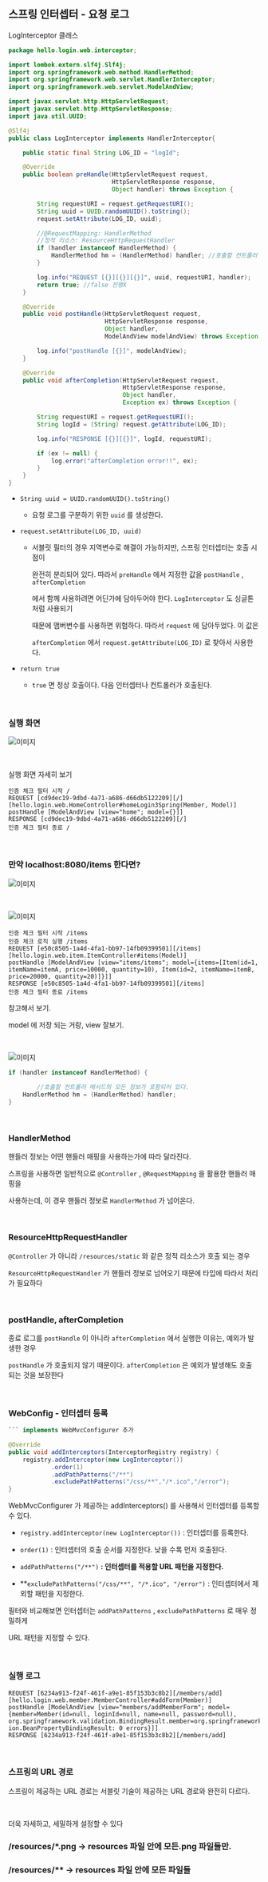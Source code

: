 ## 스프링 인터셉터 - 요청 로그

LogInterceptor 클래스

```java
package hello.login.web.interceptor;

import lombok.extern.slf4j.Slf4j;
import org.springframework.web.method.HandlerMethod;
import org.springframework.web.servlet.HandlerInterceptor;
import org.springframework.web.servlet.ModelAndView;

import javax.servlet.http.HttpServletRequest;
import javax.servlet.http.HttpServletResponse;
import java.util.UUID;

@Slf4j
public class LogInterceptor implements HandlerInterceptor{

    public static final String LOG_ID = "logId";

    @Override
    public boolean preHandle(HttpServletRequest request,
                             HttpServletResponse response,
                             Object handler) throws Exception {

        String requestURI = request.getRequestURI();
        String uuid = UUID.randomUUID().toString();
        request.setAttribute(LOG_ID, uuid);

        //@RequestMapping: HandlerMethod
        //정적 리소스: ResourceHttpRequestHandler
        if (handler instanceof HandlerMethod) {
            HandlerMethod hm = (HandlerMethod) handler; //호출할 컨트롤러 메서드의 모든 정보가 포함되어 있다.
        }

        log.info("REQUEST [{}][{}][{}]", uuid, requestURI, handler);
        return true; //false 진행X
    }

    @Override
    public void postHandle(HttpServletRequest request,
                           HttpServletResponse response,
                           Object handler,
                           ModelAndView modelAndView) throws Exception {

        log.info("postHandle [{}]", modelAndView);
    }

    @Override
    public void afterCompletion(HttpServletRequest request,
                                HttpServletResponse response,
                                Object handler,
                                Exception ex) throws Exception {

        String requestURI = request.getRequestURI();
        String logId = (String) request.getAttribute(LOG_ID);

        log.info("RESPONSE [{}][{}]", logId, requestURI);

        if (ex != null) {
            log.error("afterCompletion error!!", ex);
        }
    }
}
```

- `String uuid = UUID.randomUUID().toString()`
    - 요청 로그를 구분하기 위한 `uuid` 를 생성한다.

- `request.setAttribute(LOG_ID, uuid)`
    - 서블릿 필터의 경우 지역변수로 해결이 가능하지만, 스프링 인터셉터는 호출 시점이
        
        완전히 분리되어 있다. 따라서 `preHandle` 에서 지정한 값을 `postHandle` , `afterCompletion` 
        
        에서 함께 사용하려면 어딘가에 담아두어야 한다. `LogInterceptor` 도 싱글톤 처럼 사용되기 
        
        때문에 맴버변수를 사용하면 위험하다. 따라서 `request` 에 담아두었다. 이 값은 
        
        `afterCompletion` 에서 `request.getAttribute(LOG_ID)` 로 찾아서 사용한다.
        
- `return true`
    - `true` 면 정상 호출이다. 다음 인터셉터나 컨트롤러가 호출된다.

<br/>

### 실행 화면

![이미지](/programming/img/나25.PNG)

<br/>

실행 화면 자세히 보기

```
인증 체크 필터 시작 /
REQUEST [cd9dec19-9dbd-4a71-a686-d66db5122209][/][hello.login.web.HomeController#homeLogin3Spring(Member, Model)]
postHandle [ModelAndView [view="home"; model={}]]
RESPONSE [cd9dec19-9dbd-4a71-a686-d66db5122209][/]
인증 체크 필터 종료 /
```

<br/>

### 만약 localhost:8080/items 한다면?

![이미지](/programming/img/나26.PNG)

<br/>

![이미지](/programming/img/나27.PNG)

```
인증 체크 필터 시작 /items
인증 체크 로직 실행 /items
REQUEST [e50c8505-1a4d-4fa1-bb97-14fb09399501][/items][hello.login.web.item.ItemController#items(Model)]
postHandle [ModelAndView [view="items/items"; model={items=[Item(id=1, itemName=itemA, price=10000, quantity=10), Item(id=2, itemName=itemB, price=20000, quantity=20)]}]]
RESPONSE [e50c8505-1a4d-4fa1-bb97-14fb09399501][/items]
인증 체크 필터 종료 /items
```

참고해서 보기.

model 에 저장 되는 거랑, view 잘보기.

<br/>


![이미지](/programming/img/나28.PNG)

```java
if (handler instanceof HandlerMethod) {
			
		//호출할 컨트롤러 메서드의 모든 정보가 포함되어 있다.
    HandlerMethod hm = (HandlerMethod) handler;
}
```

<br/>

### HandlerMethod

핸들러 정보는 어떤 핸들러 매핑을 사용하는가에 따라 달라진다. 

스프링을 사용하면 일반적으로 `@Controller` , `@RequestMapping` 을 활용한 핸들러 매핑을 

사용하는데, 이 경우 핸들러 정보로 `HandlerMethod` 가 넘어온다.

<br/>

### ResourceHttpRequestHandler

`@Controller` 가 아니라 `/resources/static` 와 같은 정적 리소스가 호출 되는 경우

`ResourceHttpRequestHandler` 가 핸들러 정보로 넘어오기 때문에 타입에 따라서 처리가 필요하다

<br/>

### postHandle, afterCompletion

종료 로그를 `postHandle` 이 아니라 `afterCompletion` 에서 실행한 이유는, 예외가 발생한 경우

`postHandle` 가 호출되지 않기 때문이다. `afterCompletion` 은 예외가 발생해도 호출 되는 것을 보장한다

<br/>

### WebConfig - 인터셉터 등록

```java
``` implements WebMvcConfigurer 추가

@Override
public void addInterceptors(InterceptorRegistry registry) {
    registry.addInterceptor(new LogInterceptor())
            .order(1)
            .addPathPatterns("/**")
            .excludePathPatterns("/css/**","/*.ico","/error");
}
```

WebMvcConfigurer 가 제공하는 addInterceptors() 를 사용해서 인터셉터를 등록할 수 있다.

- `registry.addInterceptor(new LogInterceptor())` : 인터셉터를 등록한다.

- `order(1)` : 인터셉터의 호출 순서를 지정한다. 낮을 수록 먼저 호출된다.
- `addPathPatterns("/**")` **: 인터셉터를 적용할 URL 패턴을 지정한다.**
- **`excludePathPatterns("/css/**", "/*.ico", "/error")` : 인터셉터에서 제외할 패턴을 지정한다.

필터와 비교해보면 인터셉터는 `addPathPatterns` , `excludePathPatterns` 로 매우 정밀하게 

URL 패턴을 지정할 수 있다.

<br/>

### 실행 로그

```
REQUEST [6234a913-f24f-461f-a9e1-85f153b3c8b2][/members/add]
[hello.login.web.member.MemberController#addForm(Member)]
postHandle [ModelAndView [view="members/addMemberForm"; model={member=Member(id=null, loginId=null, name=null, password=null),
org.springframework.validation.BindingResult.member=org.springframework.validat
ion.BeanPropertyBindingResult: 0 errors}]]
RESPONSE [6234a913-f24f-461f-a9e1-85f153b3c8b2][/members/add]
```

<br/>

### 스프링의 URL 경로

스프링이 제공하는 URL 경로는 서블릿 기술이 제공하는 URL 경로와 완전히 다르다. 

<br/>

더욱 자세하고, 세밀하게 설정할 수 있다

### /resources/*.png → resources 파일 안에 모든.png 파일들만.

### /resources/** → resources 파일 안에 모든 파일들